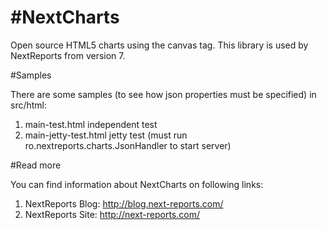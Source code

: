 #NextCharts
===========

Open source HTML5 charts using the canvas tag. This library is used by NextReports from version 7.

#Samples

There are some samples (to see how json properties must be specified) in src/html:

1. main-test.html             independent test
2. main-jetty-test.html       jetty test (must run ro.nextreports.charts.JsonHandler to start server)   

#Read more

You can find information about NextCharts on following links:

1. NextReports Blog: http://blog.next-reports.com/
2. NextReports Site: http://next-reports.com/
